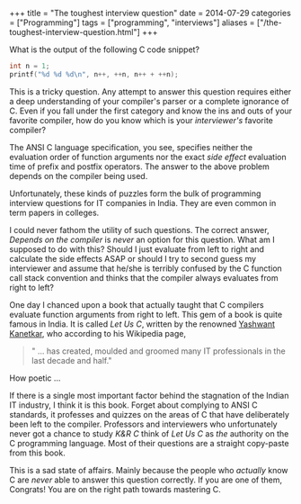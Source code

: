 +++
title = "The toughest interview question"
date = 2014-07-29
categories = ["Programming"]
tags = ["programming", "interviews"]
aliases = ["/the-toughest-interview-question.html"]
+++

What is the output of the following C code snippet?

```c
int n = 1;
printf("%d %d %d\n", n++, ++n, n++ + ++n);
```

This is a tricky question. Any attempt to answer this question requires either
a deep understanding of your compiler's parser or a complete ignorance of C.
Even if you fall under the first category and know the ins and outs of your
favorite compiler, how do you know which is your *interviewer's* favorite
compiler?

The ANSI C language specification, you see, specifies neither the evaluation
order of function arguments nor the exact *side effect* evaluation time of
prefix and postfix operators. The answer to the above problem depends on the
compiler being used.

Unfortunately, these kinds of puzzles form the bulk of programming interview
questions for IT companies in India. They are even common in term papers in
colleges.

I could never fathom the utility of such questions. The correct answer,
*Depends on the compiler* is *never* an option for this question. What am I
supposed to do with this? Should I just evaluate from left to right and
calculate the side effects ASAP or should I try to second guess my interviewer
and assume that he/she is terribly confused by the C function call stack
convention and thinks that the compiler always evaluates from right to left?

One day I chanced upon a book that actually taught that C compilers evaluate
function arguments from right to left. This gem of a book is quite famous in
India. It is called *Let Us C*, written by the renowned
[Yashwant Kanetkar](https://en.wikipedia.org/wiki/Yashavant_Kanetkar), who
according to his Wikipedia page,

> " ... has created, moulded and groomed many IT professionals in the last decade and half."

How poetic ...

If there is a single most important factor behind the stagnation of the Indian
IT industry, I think it is this book. Forget about complying to ANSI C
standards, it professes and quizzes on the areas of C that have deliberately
been left to the compiler. Professors and interviewers who unfortunately never
got a chance to study *K&R C* think of *Let Us C* as *the* authority on the C
programming language. Most of their questions are a straight copy-paste from
this book.

This is a sad state of affairs. Mainly because the people who *actually* know
C are *never* able to answer this question correctly. If you are one of them,
Congrats! You are on the right path towards mastering C.
